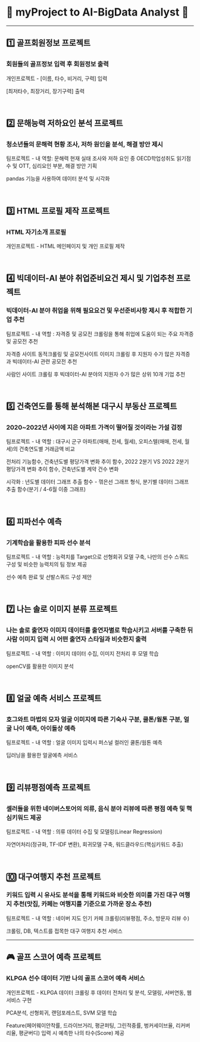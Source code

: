 # 🔹 myProject to __AI-BigData Analyst__ 🔹

 
----------------------------------------------------------
## :one: 골프회원정보 프로젝트
### 회원들의 골프정보 입력 후 회원정보 출력
<p>개인프로젝트 - [이름, 타수, 비거리, 구력] 입력 </p>
<p>[최저타수, 최장거리, 장기구력] 출력</p>
<br>

## :two: 문해능력 저하요인 분석 프로젝트
### 청소년들의 문해력 현황 조사, 저하 원인을 분석, 해결 방안 제시
<p>팀프로젝트 - 내 역할: 문해력 현재 실태 조사와 저하 요인 중 OECD학업성취도 읽기점수 및 OTT, 심리요인 부분, 해결 방안 기획 </p>
<p>pandas 기능을 사용하여 데이터 분석 및 시각화</p>
<br>

## 3️⃣ HTML 프로필 제작 프로젝트
### HTML 자기소개 프로필
<p>개인프로젝트 - HTML 메인페이지 및 개인 프로필 제작</p>
<br>

## 4️⃣ 빅데이터-AI 분야 취업준비요건 제시 및 기업추천 프로젝트
### 빅데이터-AI 분야 취업을 위해 필요요건 및 우선준비사항 제시 후 적합한 기업 추천
<p>팀프로젝트 - 내 역할 : 자격증 및 공모전 크롤링을 통해 취업에 도움이 되는 주요 자격증 및 공모전 추천</p>
<p>자격증 사이트 동적크롤링 및 공모전사이트 이미지 크롤링 후 지원자 수가 많은 자격증과 빅데이터-AI 관련 공모전 추천</p>
<p>사람인 사이트 크롤링 후 빅데이터-AI 분야의 지원자 수가 많은 상위 10개 기업 추천</p>
<br>

## 5️⃣ 건축연도를 통해 분석해본 대구시 부동산 프로젝트
### 2020~2022년 사이에 지은 아파트 가격이 떨어질 것이라는 가설 검정
<p>팀프로젝트 - 내 역할 : 대구시 군구 아파트(매매, 전세, 월세), 오피스텔(매매, 전세, 월세)의 건축연도별 거래금액 비교</p>
<p>전처리 기능함수, 건축년도별 평당가격 변화 추이 함수,  2022 2분기 VS 2022 2분기 평당가격 변화 추이 함수, 건축년도별 계약 건수 변화 </p>
<p>시각화 : 년도별 데이터 그래프 추출 함수 - 꺾은선 그래프 형식, 분기별 데이터 그래프 추출 함수(분기 / 4-6월 이중 그래프) </p>
<br>

## 6️⃣ 피파선수 예측
### 기계학습을 활용한 피파 선수 분석
<p>팀프로젝트 - 내 역할 : 능력치를 Target으로 선형회귀 모델 구축, 나만의 선수 스쿼드 구성 및 비슷한 능력치의 팀 정보 제공</p>
<p>선수 예측 완료 및 선발스쿼드 구성 제안</p>
<br>

## 7️⃣ 나는 솔로 이미지 분류 프로젝트
### 나는 솔로 출연자 이미지 데이터를 출연자별로 학습시키고 서버를 구축한 뒤 사람 이미지 입력 시 어떤 출연자 스타일과 비슷한지 출력
<p>팀프로젝트 - 내 역할 : 이미지 데이터 수집, 이미지 전처리 후 모델 학습</p>
<p>openCV를 활용한 이미지 분석</p>
<br>

## 8️⃣ 얼굴 예측 서비스 프로젝트
### 호그와트 마법의 모자 얼굴 이미지에 따른 기숙사 구분, 쿨톤/웜톤 구분, 얼굴 나이 예측, 아이돌상 예측
<p>팀프로젝트 - 내 역할 : 얼굴 이미지 입력시 퍼스널 컬러인 쿨톤/웜톤 예측</p>
<p>딥러닝을 활용한 얼굴예측 서비스</p>
<br>

## 9️⃣ 리뷰평점예측 프로젝트
### 셀러들을 위한 네이버스토어의 의류, 음식 분야 리뷰에 따른 평점 예측 및 핵심키워드 제공
<p>팀프로젝트 - 내 역할 : 의류 데이터 수집 및 모델링(Linear Regression)</p>
<p>자연어처리(정규화, TF-IDF 변환), 회귀모델 구축, 워드클라우드(핵심키워드 추출)</p>
<br>

## 🔟 대구여행지 추천 프로젝트
### 키워드 입력 시 유사도 분석을 통해 키워드와 비슷한 의미를 가진 대구 여행지 추천(맛집, 카페는 여행지를 기준으로 가까운 장소 추천)
<p>팀프로젝트 - 내 역할 : 네이버 지도 인기 카페 크롤링(리뷰평점, 주소, 방문자 리뷰 수)</p>
<p>크롤링, DB, 텍스트를 접목한 대구 여행지 추천 서비스</p>

----------------------------------------------------------
## 🎮 골프 스코어 예측 프로젝트
### KLPGA 선수 데이터 기반 나의 골프 스코어 예측 서비스
<p>개인프로젝트 - KLPGA 데이터 크롤링 후 데이터 전처리 및 분석, 모델링, 서버연동, 웹 서비스 구현</p>
<p>PCA분석, 선형회귀, 랜덤포레스트, SVM 모델 학습</p>
<p>Feature(페어웨이안착률, 드라이브거리, 평균퍼팅, 그린적중률, 벙커세이브율, 리커버리율, 평균버디) 입력 시 예측한 나의 타수(Score) 제공 </p>
